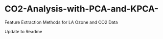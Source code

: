 # CO2-Analysis-with-PCA-and-KPCA-
Feature Extraction Methods for LA Ozone and CO2 Data


Update to Readme

